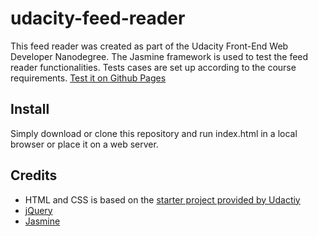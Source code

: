 # udacity-feed-reader
This feed reader was created as part of the Udacity Front-End Web Developer Nanodegree. The Jasmine framework is used to test the feed reader functionalities. Tests cases are set up according to the course requirements. [Test it on Github Pages](https://philippherzig.github.io/udacity-feed-reader/)

## Install
Simply download or clone this repository and run index.html in a local browser or place it on a web server.

## Credits
* HTML and CSS is based on the [starter project provided by Udactiy](https://github.com/udacity/frontend-nanodegree-feedreader)
* [jQuery](https://jquery.com)
* [Jasmine](https://jasmine.github.io)




